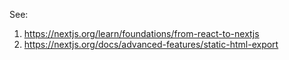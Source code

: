See:

1. <https://nextjs.org/learn/foundations/from-react-to-nextjs>
2. <https://nextjs.org/docs/advanced-features/static-html-export>